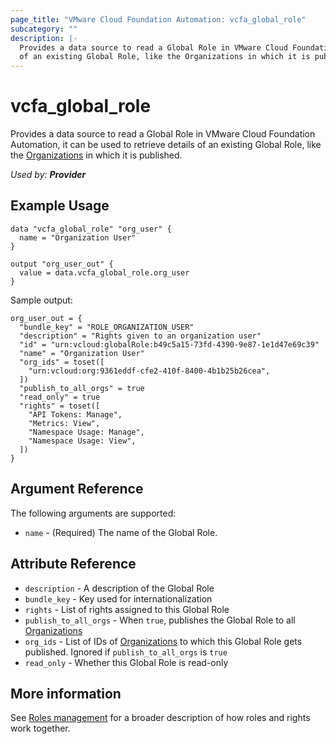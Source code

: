```yaml
---
page_title: "VMware Cloud Foundation Automation: vcfa_global_role"
subcategory: ""
description: |-
  Provides a data source to read a Global Role in VMware Cloud Foundation Automation, it can be used to retrieve details
  of an existing Global Role, like the Organizations in which it is published
---
```


# vcfa_global_role

Provides a data source to read a Global Role in VMware Cloud Foundation Automation, it can be used to retrieve details
of an existing Global Role, like the [Organizations][vcfa_org] in which it is published.

_Used by: **Provider**_

## Example Usage

```hcl
data "vcfa_global_role" "org_user" {
  name = "Organization User"
}

output "org_user_out" {
  value = data.vcfa_global_role.org_user
}
```

Sample output:

```
org_user_out = {
  "bundle_key" = "ROLE_ORGANIZATION_USER"
  "description" = "Rights given to an organization user"
  "id" = "urn:vcloud:globalRole:b49c5a15-73fd-4390-9e87-1e1d47e69c39"
  "name" = "Organization User"
  "org_ids" = toset([
    "urn:vcloud:org:9361eddf-cfe2-410f-8400-4b1b25b26cea",
  ])
  "publish_to_all_orgs" = true
  "read_only" = true
  "rights" = toset([
    "API Tokens: Manage",
    "Metrics: View",
    "Namespace Usage: Manage",
    "Namespace Usage: View",
  ])
}
```

## Argument Reference

The following arguments are supported:

- `name` - (Required) The name of the Global Role.

## Attribute Reference

- `description` - A description of the Global Role
- `bundle_key` - Key used for internationalization
- `rights` - List of rights assigned to this Global Role
- `publish_to_all_orgs` - When `true`, publishes the Global Role to all [Organizations][vcfa_org]
- `org_ids` - List of IDs of [Organizations][vcfa_org] to which this Global Role gets published. Ignored if `publish_to_all_orgs` is `true`
- `read_only` - Whether this Global Role is read-only

## More information

See [Roles management](/providers/vmware/vcfa/latest/docs/guides/roles_management) for a broader description of how roles and
rights work together.

[vcfa_org]: /providers/vmware/vcfa/latest/docs/resources/org
